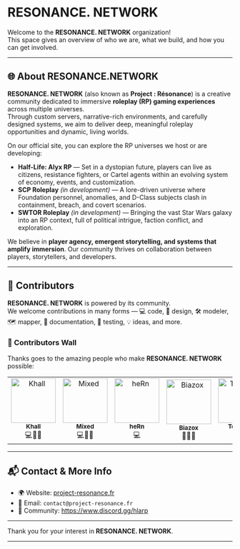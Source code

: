 # RESONANCE. NETWORK

Welcome to the **RESONANCE. NETWORK** organization!  
This space gives an overview of who we are, what we build, and how you can get involved.

---

## 🌐 About RESONANCE.NETWORK

**RESONANCE. NETWORK** (also known as **Project : Résonance**) is a creative community dedicated to immersive **roleplay (RP) gaming experiences** across multiple universes.  
Through custom servers, narrative-rich environments, and carefully designed systems, we aim to deliver deep, meaningful roleplay opportunities and dynamic, living worlds.  

On our official site, you can explore the RP universes we host or are developing:

- **Half-Life: Alyx RP** — Set in a dystopian future, players can live as citizens, resistance fighters, or Cartel agents within an evolving system of economy, events, and customization.  
- **SCP Roleplay** *(in development)* — A lore-driven universe where Foundation personnel, anomalies, and D-Class subjects clash in containment, breach, and covert scenarios.  
- **SWTOR Roleplay** *(in development)* — Bringing the vast Star Wars galaxy into an RP context, full of political intrigue, faction conflict, and exploration.  

We believe in **player agency, emergent storytelling, and systems that amplify immersion**. Our community thrives on collaboration between players, storytellers, and developers.

---

## 🤝 Contributors

**RESONANCE. NETWORK** is powered by its community.  
We welcome contributions in many forms — 💻 code, 🎨 design, 🛠️ modeler, 🗺️ mapper, 📖 documentation, 🧪 testing, 💡 ideas, and more.  

### 👥 Contributors Wall

Thanks goes to the amazing people who make **RESONANCE. NETWORK** possible:  

<!-- ALL-CONTRIBUTORS-LIST:START -->
<table>
  <tr>
    <td align="center">
      <a href="https://github.com/KhallG">
        <img src="https://github.com/KhallG.png" width="100px;" alt="Khall"/>
      </a><br />
      <sub><b>Khall</b></sub><br />💻🎨📖
    </td>
    <td align="center">
      <a href="https://github.com/mixvd">
        <img src="https://github.com/mixvd.png" width="100px;" alt="Mixed"/>
      </a><br />
      <sub><b>Mixed</b></sub><br />💻🎨📖
    </td>
    <td align="center">
      <a href="https://github.com/Biscorn">
        <img src="https://github.com/Biscorn.png" width="100px;" alt="heRn"/>
      </a><br />
      <sub><b>heRn</b></sub><br />💻
    </td>
    <td align="center">
      <a href="https://github.com/Biazox44">
        <img src="https://github.com/Biazox44.png" width="100px;" alt="Biazox"/>
      </a><br />
      <sub><b>Biazox</b></sub><br />📖💡🧪
    </td>
    <td align="center">
      <a href="https://github.com/Toheyyy">
        <img src="https://github.com/Toheyyy.png" width="100px;" alt="Toheyyy"/>
      </a><br />
      <sub><b>Toheyyy</b></sub><br />🛠️
    </td>
  </tr>
</table>
<!-- ALL-CONTRIBUTORS-LIST:END -->




---

## 📬 Contact & More Info

- 🌍 Website: [project-resonance.fr](https://project-resonance.fr)  
- 📧 Email: `contact@project-resonance.fr`  
- 💬 Community: https://www.discord.gg/hlarp

---

Thank you for your interest in **RESONANCE. NETWORK**.  

---

